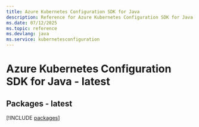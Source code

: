 ```yaml
---
title: Azure Kubernetes Configuration SDK for Java
description: Reference for Azure Kubernetes Configuration SDK for Java
ms.date: 07/12/2025
ms.topic: reference
ms.devlang: java
ms.service: kubernetesconfiguration
---
```

# Azure Kubernetes Configuration SDK for Java - latest
## Packages - latest
[!INCLUDE [packages](kubernetes-configuration-index.md)]